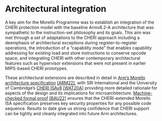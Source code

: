 # Architectural integration

A key aim for the Morello Programme was to establish an integration of the
CHERI protection model with the baseline Armv8.2-A architecture that was
sympathetic to the instruction-set philosophy and its goals.
This aim was met through a set of adaptations to the CHERI approach including
a deemphasis of architectural exceptions during register-to-register
operations, the introduction of a “capability mode” that enables capability
addressing for existing load and store instructions to conserve opcode space,
and integrating CHERI with other contemporary architectural features such as
hypervisor extensions that were not present in earlier MIPS-based CHERI
prototypes.

These architectural extensions are described in detail in [Arm’s Morello
architecture
specification](https://developer.arm.com/documentation/ddi0606/latest)
[[ARM22]](../bibliography/#ARM22), with SRI International and the University
of Cambridge’s [CHERI
ISAv8](https://www.cl.cam.ac.uk/techreports/UCAM-CL-TR-951.pdf)
[[WAT20A]](../bibliography/#WAT20A) providing more detailed rationale for
aspects of the design and its implications for microarchitecture.
[Machine-checked formal
proof](http://www.cl.cam.ac.uk/~pes20/morello-proofs-esop2022.pdf)
[[BAU22]](../bibliography/#BAU22) ensures that the CHERI-extended Morello ISA
specification preserves key security properties for any possible code
sequence. Results to date give us strong confidence that CHERI support can
be tightly and cleanly integrated into future Arm architectures.
